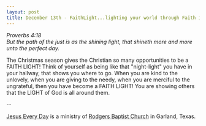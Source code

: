 ```yaml
---
layout: post
title: December 13th - FaithLight...lighting your world through Faith in
---
```


_Proverbs 4:18  
But the path of the just is as the shining light, that shineth more
and more unto the perfect day._

The Christmas season gives the Christian so many opportunities to
be a FAITH LIGHT! Think of yourself as being like that "night-light"
you have in your hallway, that shows you where to go. When you are
kind to the unlovely, when you are giving to the needy, when you are
merciful to the ungrateful, then you have become a FAITH LIGHT! You
are showing others that the LIGHT of God is all around them.

 --

<a href=http://jesuseveryday.net>Jesus Every Day</a> is a ministry of <a href=http://rodgersbaptist.net>Rodgers Baptist Church</a> in Garland, Texas.
